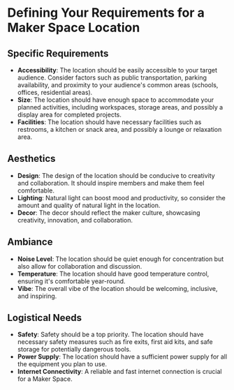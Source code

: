 # Defining Your Requirements for a Maker Space Location

## Specific Requirements
- **Accessibility**: The location should be easily accessible to your target audience. Consider factors such as public transportation, parking availability, and proximity to your audience's common areas (schools, offices, residential areas).
- **Size**: The location should have enough space to accommodate your planned activities, including workspaces, storage areas, and possibly a display area for completed projects.
- **Facilities**: The location should have necessary facilities such as restrooms, a kitchen or snack area, and possibly a lounge or relaxation area.

## Aesthetics
- **Design**: The design of the location should be conducive to creativity and collaboration. It should inspire members and make them feel comfortable.
- **Lighting**: Natural light can boost mood and productivity, so consider the amount and quality of natural light in the location.
- **Decor**: The decor should reflect the maker culture, showcasing creativity, innovation, and collaboration.

## Ambiance
- **Noise Level**: The location should be quiet enough for concentration but also allow for collaboration and discussion.
- **Temperature**: The location should have good temperature control, ensuring it's comfortable year-round.
- **Vibe**: The overall vibe of the location should be welcoming, inclusive, and inspiring.

## Logistical Needs
- **Safety**: Safety should be a top priority. The location should have necessary safety measures such as fire exits, first aid kits, and safe storage for potentially dangerous tools.
- **Power Supply**: The location should have a sufficient power supply for all the equipment you plan to use.
- **Internet Connectivity**: A reliable and fast internet connection is crucial for a Maker Space.
